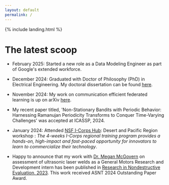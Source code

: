 ```yaml
---
layout: default
permalink: /
---
```


{% include landing.html %}

# The latest scoop
* February 2025: Started a new role as a Data Modeling Engineer as part of Google's extended workforce.
  

* December 2024: Graduated with Doctor of Philosophy (PhD) in Electrical Engineering. My doctoral dissertation can be found [here](https://keep.lib.asu.edu/items/199274).

* November 2024: My work on communication efficient federated learning is up on arXiv [here](https://arxiv.org/abs/2410.23424).


* My recent paper titled, 'Non-Stationary Bandits with Periodic Behavior: Harnessing Ramanujan Periodicity Transforms to Conquer Time-Varying Challenges'  was accepted at ICASSP, 2024.

* January 2024: Attended [NSF I-Corps Hub](https://desertpacificicorps.org): Desert and Pacific Region workshop : *The 4-weeks I-Corps regional training program provides a hands-on, high-impact and fast-paced opportunity for innovators to learn to commercialize their technology*. 

* Happy to announce that my work with [Dr. Megan McGovern](https://scholar.google.com/citations?user=nat2K_kAAAAJ&hl=en) on assessment of ultrasonic laser welds as a General Motors Research and Development intern has been published in [Research in Nondestructive Evaluation, 2023](https://doi.org/10.1080/09349847.2023.2195369).  This work received ASNT 2024 Outstanding Paper Award.
